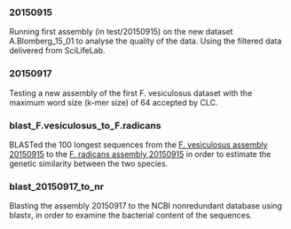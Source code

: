 ### 20150915
Running first assembly (in test/20150915) on the new dataset A.Blomberg\_15\_01 to analyse the quality of the data. Using the filtered data delivered from SciLifeLab.

### 20150917
Testing a new assembly of the first F. vesiculosus dataset with the maximum word size (k-mer size) of 64 accepted by CLC.

### blast_F.vesiculosus_to_F.radicans
BLASTed the 100 longest sequences from the [F. vesiculosus assembly 20150915](https://github.com/mtop/Fucus_vesiculosus_genome_project/tree/master/test/20150915) to the [F. radicans assembly 20150915](https://github.com/mtop/Fucus_radicans_genome_project/tree/master/test/20150915) in order to estimate the genetic similarity between the two species.

### blast_20150917_to_nr
Blasting the assembly 20150917 to the NCBI nonredundant database using blastx, in order to examine the bacterial content of the sequences.
